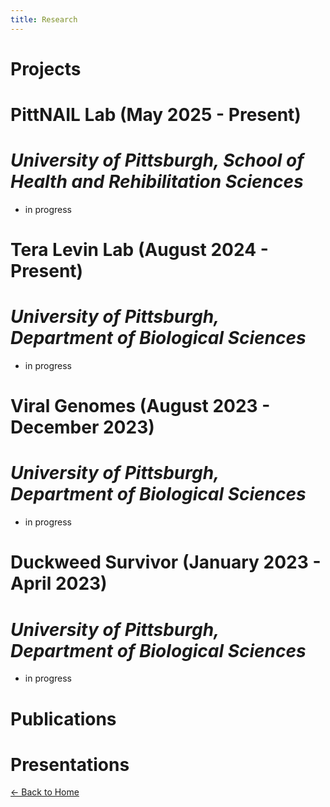 ```yaml
---
title: Research
---
```

# **Projects**
# PittNAIL Lab (May 2025 - Present)
# *University of Pittsburgh, School of Health and Rehibilitation Sciences*
- in progress
# Tera Levin Lab (August 2024 - Present)
# *University of Pittsburgh, Department of Biological Sciences*
- in progress

# Viral Genomes (August 2023 - December 2023) 
# *University of Pittsburgh, Department of Biological Sciences*
- in progress
  
# Duckweed Survivor (January 2023 - April 2023)
# *University of Pittsburgh, Department of Biological Sciences*
- in progress

# **Publications**

# **Presentations**




[← Back to Home](index.md)
